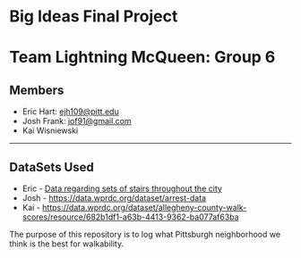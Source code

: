 # Big Ideas Final Project
# Team Lightning McQueen: Group 6
## Members
* Eric Hart: ejh109@pitt.edu
* Josh Frank: jof91@gmail.com
* Kai Wisniewski
---
## DataSets Used
* Eric - [Data regarding sets of stairs throughout the city](https://data.wprdc.org/dataset/city-steps)
* Josh - https://data.wprdc.org/dataset/arrest-data
* Kai -  https://data.wprdc.org/dataset/allegheny-county-walk-scores/resource/682b1df1-a63b-4413-9362-ba077af63ba

The purpose of this repository is to log what Pittsburgh neighborhood we think is the best for walkability.
